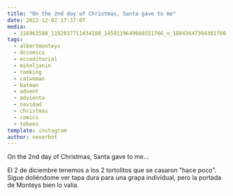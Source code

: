 ```yaml
---
title: "On the 2nd day of Christmas, Santa gave to me"
date: 2022-12-02 17:37:07
media: 
  - 316963588_1192037711434188_1459119649668551766_n_18043647394381708.jpg
tags: 
  - albertmonteys
  - dccomics
  - ecceditorial
  - mikeljanin
  - tomking
  - catwoman
  - batman
  - advent
  - adviento
  - navidad
  - christmas
  - comics
  - tebeos
template: instagram
author: neverbot
---
```


On the 2nd day of Christmas, Santa gave to me...

El 2 de diciembre tenemos a los 2 tortolitos que se casaron "hace poco". Sigue doliéndome ver tapa dura para una grapa individual, pero la portada de Monteys bien lo valía.
